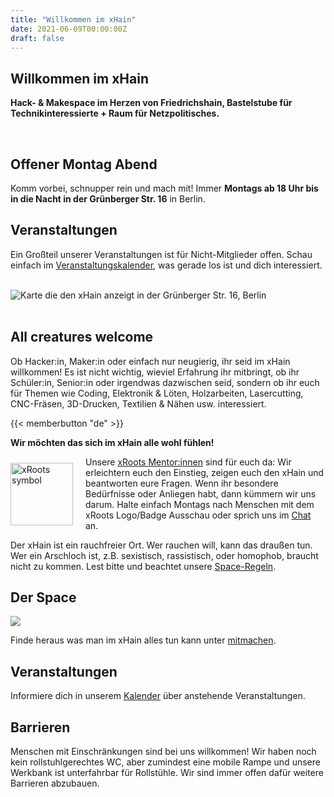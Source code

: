 ```yaml
---
title: "Willkommen im xHain"
date: 2021-06-09T00:00:00Z
draft: false
---
```


## Willkommen im xHain 
**Hack- & Makespace im Herzen von Friedrichshain, Bastelstube für Technikinteressierte + Raum für Netzpolitisches.**

<br clear="all">

## Offener Montag Abend

Komm vorbei, schnupper rein und mach mit! Immer **Montags ab 18 Uhr bis in die Nacht in der Grünberger Str. 16** in Berlin. 

## Veranstaltungen

Ein Großteil unserer Veranstaltungen ist für Nicht-Mitglieder offen. Schau einfach im [Veranstaltungskalender](/de/calendar), was gerade los ist und dich interessiert.

<br clear="all">

<div id="map"><noscript><img src="/images/location-map.jpg" alt="Karte die den xHain anzeigt in der Grünberger Str. 16, Berlin" /></noscript></div>

<br clear="all">

## All creatures welcome

Ob Hacker:in, Maker:in oder einfach nur neugierig, ihr seid im xHain willkommen! Es ist nicht wichtig, wieviel Erfahrung ihr mitbringt, ob ihr Schüler:in, Senior:in oder irgendwas dazwischen seid, sondern ob ihr euch für Themen wie Coding, Elektronik & Löten, Holzarbeiten, Lasercutting, CNC-Fräsen, 3D-Drucken, Textilien & Nähen usw. interessiert.

{{< memberbutton "de" >}}

**Wir möchten das sich im xHain alle wohl fühlen!**

<a href="https://wiki.x-hain.de/de/xHain/xRoots" target="_blank"><img alt="xRoots symbol" src="/images/logo/xroots.png" style="float: left; padding: 10px 20px 0 0; width: 100px; height: auto;" /></a>

Unsere <a href="https://wiki.x-hain.de/de/xHain/xRoots" target="_blank">xRoots Mentor:innen</a> sind für euch da: Wir erleichtern euch den Einstieg, zeigen euch den xHain und beantworten eure Fragen. Wenn ihr besondere Bedürfnisse oder Anliegen habt, dann kümmern wir uns darum. Halte einfach Montags nach Menschen mit dem xRoots Logo/Badge Ausschau oder sprich uns im <a href="https://chat.x-hain.de" target="_blank">Chat</a> an.

Der xHain ist ein rauchfreier Ort. Wer rauchen will, kann das draußen tun. Wer ein Arschloch ist, z.B. sexistisch, rassistisch, oder homophob, braucht nicht zu kommen. Lest bitte und beachtet unsere <a href="https://wiki.x-hain.de/de/xHain/spacerules" target="_blank">Space-Regeln</a>. 

## Der Space

![](/images/space-map.png)

Finde heraus was man im xHain alles tun kann unter [mitmachen](/de/participate).

## Veranstaltungen

Informiere dich in unserem <a href="/de/calendar">Kalender</a> über anstehende Veranstaltungen.

## Barrieren

Menschen mit Einschränkungen sind bei uns willkommen! Wir haben noch kein rollstuhlgerechtes WC, aber zumindest eine mobile Rampe und unsere Werkbank ist unterfahrbar für Rollstühle. Wir sind immer offen dafür weitere Barrieren abzubauen.
